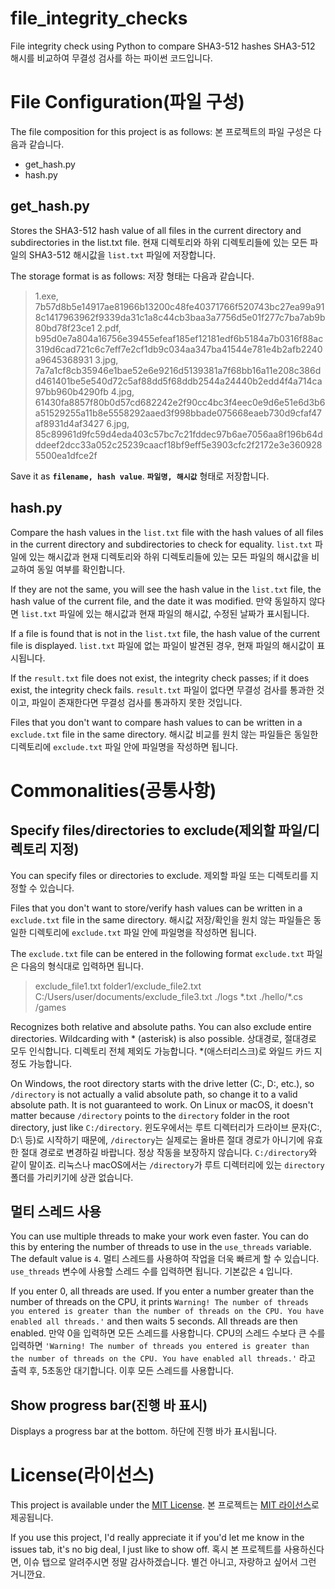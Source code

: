 
# file_integrity_checks
File integrity check using Python to compare SHA3-512 hashes
SHA3-512 해시를 비교하여 무결성 검사를 하는 파이썬 코드입니다.

# File Configuration(파일 구성)
The file composition for this project is as follows:
본 프로젝트의 파일 구성은 다음과 같습니다.

* get_hash.py
* hash.py

## get_hash.py

Stores the SHA3-512 hash value of all files in the current directory and subdirectories in the list.txt file.
현재 디렉토리와 하위 디렉토리들에 있는 모든 파일의 SHA3-512 해시값을 `list.txt` 파일에 저장합니다.

The storage format is as follows:
저장 형태는 다음과 같습니다.

> 1.exe, 7b57d8b5e14917ae81966b13200c48fe40371766f520743bc27ea99a918c1417963962f9339da31c1a8c44cb3baa3a7756d5e01f277c7ba7ab9b80bd78f23ce1
> 2.pdf, b95d0e7a804a16756e39455efeaf185ef12181edf6b5184a7b0316f88ac319d6cad721c6c7eff7e2cf1db9c034aa347ba41544e781e4b2afb2240a9645368931
> 3.jpg, 7a7a1cf8cb35946e1bae52e6e9216d5139381a7f68bb16a11e208c386dd461401be5e540d72c5af88dd5f68ddb2544a24440b2edd4f4a714ca97bb960b4290fb
> 4.jpg, 61430fa8857f80b0d57cd682242e2f90cc4bc3f4eec0e9d6e51e6d3b6a51529255a11b8e5558292aaed3f998bbade075668eaeb730d9cfaf47af8931d4af3427
> 6.jpg, 85c89961d9fc59d4eda403c57bc7c21fddec97b6ae7056aa8f196b64dddeef2dcc33a052c25239caacf18bf9eff5e3903cfc2f2172e3e3609285500ea1dfce2f

Save it as **`filename, hash value`**.
**`파일명, 해시값`** 형태로 저장합니다.

## hash.py
Compare the hash values in the `list.txt` file with the hash values of all files in the current directory and subdirectories to check for equality.
`list.txt` 파일에 있는 해시값과 현재 디렉토리와 하위 디렉토리들에 있는 모든 파일의 해시값을 비교하여 동일 여부를 확인합니다.

If they are not the same, you will see the hash value in the `list.txt` file, the hash value of the current file, and the date it was modified.
만약 동일하지 않다면 `list.txt` 파일에 있는 해시값과 현재 파일의 해시값, 수정된 날짜가 표시됩니다.

If a file is found that is not in the `list.txt` file, the hash value of the current file is displayed.
`list.txt` 파일에 없는 파일이 발견된 경우, 현재 파일의 해시값이 표시됩니다.

If the `result.txt` file does not exist, the integrity check passes; if it does exist, the integrity check fails.
`result.txt` 파일이 없다면 무결성 검사를 통과한 것이고, 파일이 존재한다면 무결성 검사를 통과하지 못한 것입니다.

Files that you don't want to compare hash values to can be written in a `exclude.txt` file in the same directory.
해시값 비교를 원치 않는 파일들은 동일한 디렉토리에 `exclude.txt` 파일 안에 파일명을 작성하면 됩니다.

# Commonalities(공통사항)
## Specify files/directories to exclude(제외할 파일/디렉토리 지정)
You can specify files or directories to exclude.
제외할 파일 또는 디렉토리를 지정할 수 있습니다.

Files that you don't want to store/verify hash values can be written in a `exclude.txt` file in the same directory.
해시값 저장/확인을 원치 않는 파일들은 동일한 디렉토리에 `exclude.txt` 파일 안에 파일명을 작성하면 됩니다.

The `exclude.txt` file can be entered in the following format
`exclude.txt` 파일은 다음의 형식대로 입력하면 됩니다.

> exclude_file1.txt
> folder1/exclude_file2.txt
> C:/Users/user/documents/exclude_file3.txt
> ./logs
> \*\.txt
> ./hello/\*\.cs
> /games

Recognizes both relative and absolute paths. You can also exclude entire directories. Wildcarding with * (asterisk) is also possible.
상대경로, 절대경로 모두 인식합니다. 디렉토리 전체 제외도 가능합니다. *(애스터리스크)로 와일드 카드 지정도 가능합니다.

On Windows, the root directory starts with the drive letter (C:, D:\, etc.), so `/directory` is not actually a valid absolute path, so change it to a valid absolute path. It is not guaranteed to work.  On Linux or macOS, it doesn't matter because `/directory` points to the `directory` folder in the root directory, just like `C:/directory`.
윈도우에서는 루트 디렉터리가 드라이브 문자(C:, D:\ 등)로 시작하기 때문에, `/directory`는 실제로는 올바른 절대 경로가 아니기에 유효한 절대 경로로 변경하길 바랍니다. 정상 작동을 보장하지 않습니다.  `C:/directory`와 같이 말이죠. 리눅스나 macOS에서는 `/directory`가 루트 디렉터리에 있는 `directory` 폴더를 가리키기에 상관 없습니다.

## 멀티 스레드 사용
You can use multiple threads to make your work even faster. You can do this by entering the number of threads to use in the `use_threads` variable. The default value is `4`.
멀티 스레드를 사용하여 작업을 더욱 빠르게 할 수 있습니다. `use_threads` 변수에 사용할 스레드 수를 입력하면 됩니다. 기본값은 `4` 입니다.

If you enter 0, all threads are used. If you enter a number greater than the number of threads on the CPU, it prints `Warning! The number of threads you entered is greater than the number of threads on the CPU. You have enabled all threads.'` and then waits 5 seconds. All threads are then enabled.
만약 0을 입력하면 모든 스레드를 사용합니다. CPU의 스레드 수보다 큰 수를 입력하면 `'Warning! The number of threads you entered is greater than the number of threads on the CPU. You have enabled all threads.'` 라고 출력 후, 5초동안 대기합니다. 이후 모든 스레드를 사용합니다.

## Show progress bar(진행 바 표시)
Displays a progress bar at the bottom.
하단에 진행 바가 표시됩니다.

# License(라이선스)
This project is available under the [MIT License](https://github.com/prj-uiharu/file_integrity_checks/blob/main/LICENSE).
본 프로젝트는 [MIT 라이선스](https://github.com/prj-uiharu/file_integrity_checks/blob/main/LICENSE)로 제공됩니다.

If you use this project, I'd really appreciate it if you'd let me know in the issues tab, it's no big deal, I just like to show off.
혹시 본 프로젝트를 사용하신다면, 이슈 탭으로 알려주시면 정말 감사하겠습니다. 별건 아니고, 자랑하고 싶어서 그런 거니깐요.